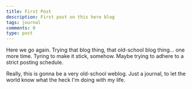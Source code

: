 ```yaml
---
title: First Post
description: First post on this here blog
tags: journal
comments: 0
type: post
---
```


Here we go again. Trying that blog thing, that old-school blog thing... one more time. Tyring to make it stick, somehow. Maybe trying to adhere to a strict posting schedule.

Really, this is gonna be a very old-school weblog. Just a journal, to let the world know what the heck I'm doing with my life.